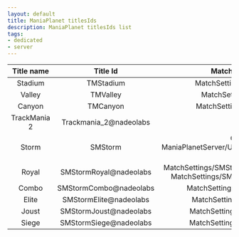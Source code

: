 ```yaml
---
layout: default
title: ManiaPlanet titlesIds
description: ManiaPlanet titlesIds list
tags:
- dedicated
- server
---
```


| Title name   | Title Id               | MatchSettings file(s)                                                                     |
|:------------:|:----------------------:|:-----------------------------------------------------------------------------------------:|
| Stadium      | TMStadium              | MatchSettings/TMStadiumA.txt                                                              |
| Valley       | TMValley               | MatchSettings/TMValley.txt                                                                |
| Canyon       | TMCanyon               | MatchSettings/TMCanyonA.txt                                                               |
| TrackMania 2 | Trackmania_2@nadeolabs |                                                                                           |
| Storm        | SMStorm                | Check the ManiaPlanetServer/UserData/Maps/MatchSettings/ folder                           |
| Royal        | SMStormRoyal@nadeolabs | MatchSettings/SMStormRoyal1.txt (Standard) and MatchSettings/SMStormRoyal2.txt (Beginner) |
| Combo        | SMStormCombo@nadeolabs | MatchSettings/SMStormCombo1.txt                                                           |
| Elite        | SMStormElite@nadeolabs | MatchSettings/SMStormElite1.txt                                                           |
| Joust        | SMStormJoust@nadeolabs | MatchSettings/SMStormJoust1.txt                                                           |
| Siege        | SMStormSiege@nadeolabs | MatchSettings/SMStormSiege1.txt                                                           |
